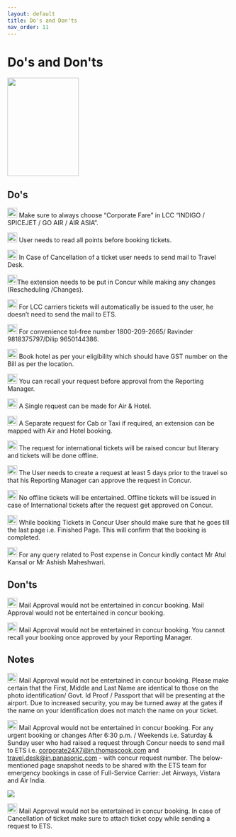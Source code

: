 ```yaml
---
layout: default
title: Do's and Don'ts
nav_order: 11
---
```

# Do's and Don'ts
<img class="zoom" src="{{ site.url }}{{ site.baseurl }}\assets\images\Do.jpg" height="222" width="161"> 

## Do's

<img src="{{ site.url }}{{ site.baseurl }}\assets\images\bulb.png"  height="22" width="22"> Make sure to always choose “Corporate Fare” in LCC “INDIGO / SPICEJET / GO AIR / AIR ASIA”.

<img src="{{ site.url }}{{ site.baseurl }}\assets\images\bulb.png"  height="22" width="22"> User needs to read all points before booking tickets.

<img src="{{ site.url }}{{ site.baseurl }}\assets\images\bulb.png"  height="22" width="22"> In Case of Cancellation of a ticket user needs to send mail to Travel Desk.

<img src="{{ site.url }}{{ site.baseurl }}\assets\images\bulb.png"  height="22" width="22">The extension needs to be put in Concur while making any changes (Rescheduling  /Changes).

<img src="{{ site.url }}{{ site.baseurl }}\assets\images\bulb.png"  height="22" width="22"> For LCC carriers tickets will automatically be issued to the user, he doesn’t need to send the mail to ETS. 

<img src="{{ site.url }}{{ site.baseurl }}\assets\images\bulb.png"  height="22" width="22"> For convenience tol-free number 1800-209-2665/ Ravinder 9818375797/Dilip 9650144386.

<img src="{{ site.url }}{{ site.baseurl }}\assets\images\bulb.png"  height="22" width="22"> Book hotel as per your eligibility which should have GST number on the Bill as per the location.

<img src="{{ site.url }}{{ site.baseurl }}\assets\images\bulb.png"  height="22" width="22"> You can recall your request before approval from the Reporting Manager.

<img src="{{ site.url }}{{ site.baseurl }}\assets\images\bulb.png"  height="22" width="22"> A Single request can be made for Air & Hotel.

<img src="{{ site.url }}{{ site.baseurl }}\assets\images\bulb.png"  height="22" width="22"> A Separate request for Cab or Taxi if required, an extension can be mapped with Air and Hotel booking.

<img src="{{ site.url }}{{ site.baseurl }}\assets\images\bulb.png"  height="22" width="22"> The request for international tickets will be raised concur but literary and tickets will be done offline.

<img src="{{ site.url }}{{ site.baseurl }}\assets\images\bulb.png"  height="22" width="22"> The User needs to create a request at least 5 days prior to the travel so that his Reporting Manager can approve the request in Concur.

<img src="{{ site.url }}{{ site.baseurl }}\assets\images\bulb.png"  height="22" width="22"> No offline tickets will be entertained. Offline tickets will be issued in case of International tickets after the request get approved on Concur.

<img src="{{ site.url }}{{ site.baseurl }}\assets\images\bulb.png"  height="22" width="22"> While booking Tickets in Concur User should make sure that he goes till the last page i.e. Finished Page. This will confirm that the booking is completed. 

<img src="{{ site.url }}{{ site.baseurl }}\assets\images\bulb.png"  height="22" width="22"> For any query related to Post expense in Concur kindly contact Mr Atul Kansal or Mr Ashish Maheshwari.


## Don'ts

<img src="{{ site.url }}{{ site.baseurl }}\assets\images\warn.png"  height="22" width="22"> Mail Approval would not be entertained in concur booking.
 Mail Approval would not be entertained in concur booking.

<img src="{{ site.url }}{{ site.baseurl }}\assets\images\warn.png"  height="22" width="22"> Mail Approval would not be entertained in concur booking.
 You cannot recall your booking once approved by your Reporting Manager.

## Notes

<img src="{{ site.url }}{{ site.baseurl }}\assets\images\warn.png"  height="22" width="22"> Mail Approval would not be entertained in concur booking.
 Please make certain that the First, Middle and Last Name are identical to those on the photo identification/ Govt. Id Proof / Passport that will be presenting at the airport. Due to increased security, you may be turned away at the gates if the name on your identification does not match the name on your ticket.

<img src="{{ site.url }}{{ site.baseurl }}\assets\images\warn.png"  height="22" width="22"> Mail Approval would not be entertained in concur booking.
 For any urgent booking or changes After 6:30 p.m. / Weekends i.e. Saturday & Sunday user who had raised a request through Concur needs to send mail to ETS i.e. corporate24X7@in.thomascook.com and travel.desk@in.panasonic.com - with concur request number. The below-mentioned page snapshot needs to be shared with the ETS team for emergency bookings in case of Full-Service Carrier: Jet Airways, Vistara and Air India.

<img class="zoom" src="{{ site.url }}{{ site.baseurl }}\assets\images\im9.png">

<img src="{{ site.url }}{{ site.baseurl }}\assets\images\warn.png"  height="22" width="22"> Mail Approval would not be entertained in concur booking.
  In case of Cancellation of ticket make sure to attach ticket copy while sending a request to ETS.
